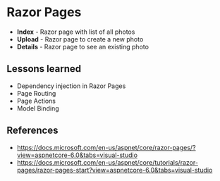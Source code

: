 # Razor Pages

- **Index** - Razor page with list of all photos
- **Upload** - Razor page to create a new photo
- **Details** - Razor page to see an existing photo


## Lessons learned

- Dependency injection in Razor Pages
- Page Routing
- Page Actions
- Model Binding


## References

- https://docs.microsoft.com/en-us/aspnet/core/razor-pages/?view=aspnetcore-6.0&tabs=visual-studio
- https://docs.microsoft.com/en-us/aspnet/core/tutorials/razor-pages/razor-pages-start?view=aspnetcore-6.0&tabs=visual-studio



